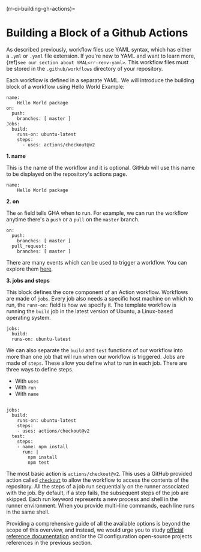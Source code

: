 (rr-ci-building-gh-actions)=
# Building a Block of a Github Actions

As described previously, workflow files use YAML syntax, which has either a `.yml` or `.yaml` file extension.
If you're new to YAML and want to learn more, {ref}`see our section about YMAL<rr-renv-yaml>`.
This workflow files must be stored in the `.github/workflows` directory of your repository.

Each workflow is defined in a separate YAML. We will introduce the building block of a workflow using Hello World Example:

```
name:
    Hello World package
on:
  push:
    branches: [ master ]
Jobs:
  build:
    runs-on: ubuntu-latest
    steps:
      - uses: actions/checkout@v2
```  

**1. name**

This is the name of the workflow and it is optional. GitHub will use this name to be displayed on the repository's actions page.
```
name:
    Hello World package
```

**2. on**

The `on` field tells GHA when to run. For example, we can run the workflow anytime there's a `push` or a `pull` on the `master` branch.
```
on:
  push:
    branches: [ master ]
  pull_request:
    branches: [ master ]
```
There are many events which can be used to trigger a workflow. You can explore them [here](https://docs.github.com/en/free-pro-team@latest/actions/reference/workflow-syntax-for-github-actions).

**3. jobs and steps**

This block defines the core component of an Action workflow. Workflows are made of `jobs`.
Every job also needs a specific host machine on which to run, the `runs-on:` field is how we specify it.
The template workflow is running the `build` job in the latest version of Ubuntu, a Linux-based operating system.

```
jobs:
  build:
  runs-on: ubuntu-latest
```

We can also separate the `build` and `test` functions of our workflow into more than one job that will run when our workflow is triggered. Jobs are made of `steps`.
These allow you define what to run in each job.
There are three ways to define steps.

- With `uses`
- With `run`
- With `name`

```

jobs:
  build:
    runs-on: ubuntu-latest
    steps:
    - uses: actions/checkout@v2
  test:
    steps:
    - name: npm install
      run: |
        npm install
        npm test
```

The most basic action is `actions/checkout@v2`.
This uses a GitHub provided action called [`checkout`](https://github.com/actions/checkout) to allow the workflow to access the contents of the repository.
All the steps of a job run sequentially on the runner associated with the job.
By default, if a step fails, the subsequent steps of the job are skipped. Each run keyword represents a new process and shell in the runner environment.
When you provide multi-line commands, each line runs in the same shell.

Providing a comprehensive guide of all the available options is beyond the scope of this overview, and instead, we would urge you to study [official reference documentation](https://docs.github.com/en/actions/reference/workflow-syntax-for-github-actions) and/or the CI configuration open-source projects references in the previous section.
